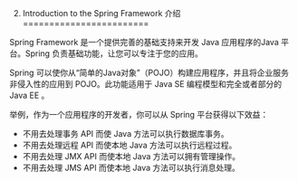 2. Introduction to the Spring Framework 介绍
========================

Spring Framework 是一个提供完善的基础支持来开发 Java 应用程序的Java 平台。Spring 负责基础功能，让您可以专注于您的应用。

Spring 可以使你从“简单的Java对象”（POJO）构建应用程序，并且将企业服务非侵入性的应用到 POJO。此功能适用于 Java SE 编程模型和完全或者部分的 Java EE 。

举例，作为一个应用程序的开发者，你可以从 Spring 平台获得以下效益：

* 不用去处理事务 API 而使 Java 方法可以执行数据库事务。
* 不用去处理远程 API 而使本地 Java 方法可以执行远程过程。
* 不用去处理 JMX API 而使本地 Java 方法可以拥有管理操作。
* 不用去处理 JMS API 而使本地 Java 方法可以执行消息处理。
